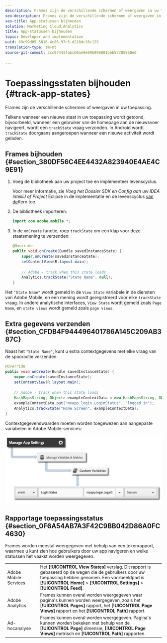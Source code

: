 ```yaml
---
description: Frames zijn de verschillende schermen of weergaven in uw toepassing.
seo-description: Frames zijn de verschillende schermen of weergaven in uw toepassing.
seo-title: App-statussen bijhouden
solution: Marketing Cloud,Analytics
title: App-statussen bijhouden
topic: Developer and implementation
uuid: 69c99d05-5816-4c86-97c5-d218dc26c129
translation-type: tm+mt
source-git-commit: 3cc97443fabcb9ae9e09b998801bbb57785960e0

---
```



# Toepassingsstaten bijhouden {#track-app-states}

Frames zijn de verschillende schermen of weergaven in uw toepassing.

Telkens wanneer een nieuwe staat in uw toepassing wordt getoond, bijvoorbeeld, wanneer een gebruiker van de homepage aan de nieuwsvoer navigeert, wordt een `trackState` vraag verzonden. In Android wordt `trackState` doorgaans aangeroepen wanneer een nieuwe activiteit wordt geladen.

## Frames bijhouden {#section_380DF56C4EE4432A823940E4AE4C9E91}

1. Voeg de bibliotheek aan uw project toe en implementeer levenscyclus.

   Voor meer informatie, zie *Voeg het Dossier SDK en Config aan uw IDEA IntelliJ of Project* Eclipse in de implementatie en de levenscyclus [van de](/help/android/getting-started/dev-qs.md)Kern toe.

1. De bibliotheek importeren:

   ```java
   import com.adobe.mobile.*;
   ```

1. In de `onCreate` functie, roep `trackState` om een klap voor deze staatsmening te verzenden:

   ```java
   @Override 
   public void onCreate(Bundle savedInstanceState) { 
       super.onCreate(savedInstanceState); 
       setContentView(R.layout.main); 
   
       // Adobe - track when this state loads 
       Analytics.trackState("State Name", null); 
   }
   ```

Het `"State Name"` wordt gemeld in de `View State` variabele in de diensten van Adobe Mobile, en een mening wordt geregistreerd voor elke `trackState` vraag. In andere analytische interfaces, `View State` wordt gemeld zoals `Page Name`, en `state views` wordt gemeld zoals `page views`.

## Extra gegevens verzenden {#section_CFDB4F944496401786A145C209AB387C}

Naast het `"State Name"`, kunt u extra contextgegevens met elke vraag van de spooractie verzenden:

```java
@Override 
public void onCreate(Bundle savedInstanceState) { 
    super.onCreate(savedInstanceState); 
    setContentView(R.layout.main); 
  
    // Adobe - track when this state loads 
    HashMap<String, Object> exampleContextData = new HashMap<String, Object>(); 
    exampleContextData.put("myapp.login.LoginStatus", "logged in"); 
    Analytics.trackState("Home Screen", exampleContextData); 
}
```

Contextgegevenswaarden moeten worden toegewezen aan aangepaste variabelen in Adobe Mobile-services:

![](assets/map-variable-context-state.png)

## Rapportage toepassingsstatus {#section_0F6A54AB7A3F42C9BB042D86A0FC4630}

Frames worden meestal weergegeven met behulp van een tekenrapport, waarmee u kunt zien hoe gebruikers door uw app navigeren en welke statussen het vaakst worden weergegeven.

|  |  |
|--- |--- |
| Adobe Mobile Services | Het **[!UICONTROL View States]** verslag. Dit rapport is gebaseerd op de wegen die de gebruikers door uw toepassing hebben genomen. Een voorbeeldpad is **[!UICONTROL Home]** > **[!UICONTROL Settings]** > **[!UICONTROL Feed]**. |
| Adobe Analytics | Frames kunnen overal worden weergegeven waar pagina&#39;s kunnen worden weergegeven, zoals het **[!UICONTROL Pages]** rapport, het **[!UICONTROL Page Views]** rapport en het **[!UICONTROL Path]** rapport. |
| Ad-hocanalyse | Frames kunnen overal worden weergegeven. Pagina&#39;s kunnen worden bekeken met behulp van de **[!UICONTROL Page]** dimensie, **[!UICONTROL Page Views]** metrisch en **[!UICONTROL Path]** rapporten. |


